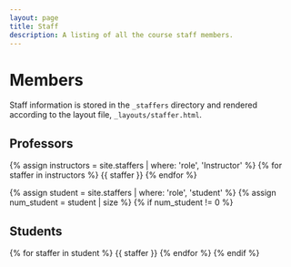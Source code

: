```yaml
---
layout: page
title: Staff
description: A listing of all the course staff members.
---
```


# Members

Staff information is stored in the `_staffers` directory and rendered according to the layout file, `_layouts/staffer.html`.

## Professors

{% assign instructors = site.staffers | where: 'role', 'Instructor' %}
{% for staffer in instructors %}
{{ staffer }}
{% endfor %}

{% assign student = site.staffers | where: 'role', 'student' %}
{% assign num_student = student | size %}
{% if num_student != 0 %}

## Students

{% for staffer in student %}
{{ staffer }}
{% endfor %}
{% endif %}
